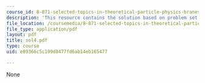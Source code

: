```yaml
---
course_id: 8-871-selected-topics-in-theoretical-particle-physics-branes-and-gauge-theory-dynamics-fall-2004
description: 'This resource contains the solution based on problem set #4.'
file_location: /coursemedia/8-871-selected-topics-in-theoretical-particle-physics-branes-and-gauge-theory-dynamics-fall-2004/e89366c5c199d8477fd6ab14eb165477_sol4.pdf
file_type: application/pdf
layout: pdf
title: sol4.pdf
type: course
uid: e89366c5c199d8477fd6ab14eb165477

---
```

None